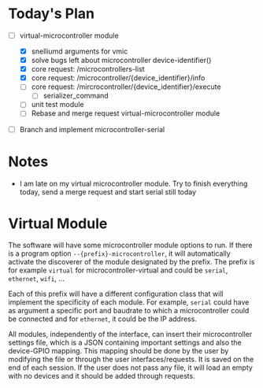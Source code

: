# Today's Plan

- [ ] virtual-microcontroller module
	- [x] snelliumd arguments for vmic
	- [x] solve bugs left about microcontroller device-identifier()
	- [x] core request: /microcontrollers-list
	- [x] core request: /microcontroller/{device_identifier}/info
	- [ ] core request: /mircrocontroller/{device_identifier}/execute
		- [ ] serializer_command
	- [ ] unit test module
	- [ ] Rebase and merge request virtual-microcontroller module
- [ ] Branch and implement microcontroller-serial


# Notes

- I am late on my virtual microcontroller module. Try to finish everything today, send a merge request and start serial still today

# Virtual Module

The software will have some microcontroller module options to run. 
If there is a program option `--{prefix}-microcontroller`, it will automatically activate the discoverer of the module designated by the prefix. The prefix is for example `virtual` for microcontroller-virtual and could be `serial`, `ethernet`, `wifi`, ...

Each of this prefix will have a different configuration class that will implement the specificity of each module. For example, `serial` could have as argument a specific port and baudrate to which a microcontroller could be connected and for `ethernet`, it could be the IP address. 

All modules, independently of the interface, can insert their microcontroller settings file, which is a JSON containing important settings and also the device-GPIO mapping. This mapping should be done by the user by modifying the file or through the user interfaces/requests. It is saved on the end of each session. If the user does not pass any file, it will load an empty with no devices and it should be added through requests.